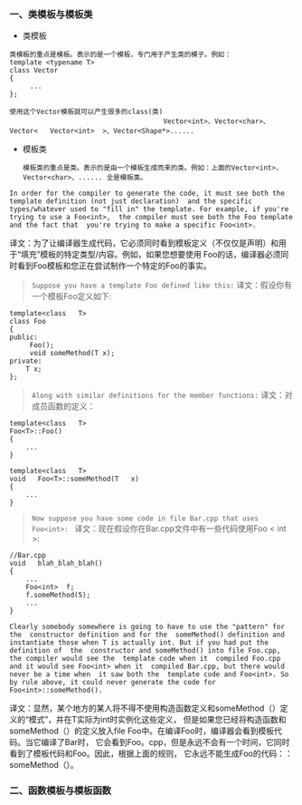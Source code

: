 ### 一、类模板与模板类
* 类模板       
````
类模板的重点是模板。表示的是一个模板，专门用于产生类的模子。例如：  
template <typename T>
class Vector
{
     ...
};

使用这个Vector模板就可以产生很多的class(类)
                                      Vector<int>、Vector<char>、 Vector<   Vector<int>  >、Vector<Shape*>......
````

* 模板类

      模板类的重点是类。表示的是由一个模板生成而来的类。例如：上面的Vector<int>、Vector<char>、...... 全是模板类。
`In order for the compiler to generate the code, it must see both the  template definition (not just declaration) 
and the specific types/whatever used to "fill in" the template. For example, if you're trying to use a Foo<int>, 
the compiler must see both the Foo template and the fact that  you're trying to make a specific Foo<int>.`

译文：为了让编译器生成代码，它必须同时看到模板定义（不仅仅是声明）和用于“填充”模板的特定类型/内容。例如，如果您想要使用
Foo<int>的话，编译器必须同时看到Foo模板和您正在尝试制作一个特定的Foo的事实。
    
>`Suppose you have a template Foo defined like this:`        译文：假设你有一个模板Foo定义如下:
````
template<class   T>
class Foo 
{
public:
     Foo();
     void someMethod(T x);
private:
    T x;
};
````
>`Along with similar definitions for the member functions:`   译文：对成员函数的定义：
````
template<class   T>
Foo<T>::Foo()
{
    ...
}

template<class   T>
void   Foo<T>::someMethod(T   x)
{
    ...
}
````
>`Now suppose you have some code in file Bar.cpp that uses Foo<int>: `
译文：现在假设你在Bar.cpp文件中有一些代码使用Foo < int >:
````
//Bar.cpp  
void   blah_blah_blah()  
{  
    ...  
    Foo<int>  f;  
    f.someMethod(5);  
    ...  
}

````
`Clearly somebody somewhere is going to have to use the "pattern" for the  constructor definition and for the 
someMethod() definition and instantiate those when T is actually int. But if you had put the definition of 
the  constructor and someMethod() into file Foo.cpp, the compiler would see the  template code when it 
compiled Foo.cpp and it would see Foo<int> when it  compiled Bar.cpp, but there would never be a time when 
it saw both the  template code and Foo<int>. So by rule above, it could never generate the code for 
Foo<int>::someMethod().`

译文：显然，某个地方的某人将不得不使用构造函数定义和someMethod（）定义的“模式”，并在T实际为int时实例化这些定义，
但是如果您已经将构造函数和someMethod（）的定义放入file Foo中。在编译Foo时，编译器会看到模板代码。当它编译了Bar时，
它会看到Foo。cpp，但是永远不会有一个时间，它同时看到了模板代码和Foo。因此，根据上面的规则，
它永远不能生成Foo的代码：：someMethod（）。
### 二、函数模板与模板函数
